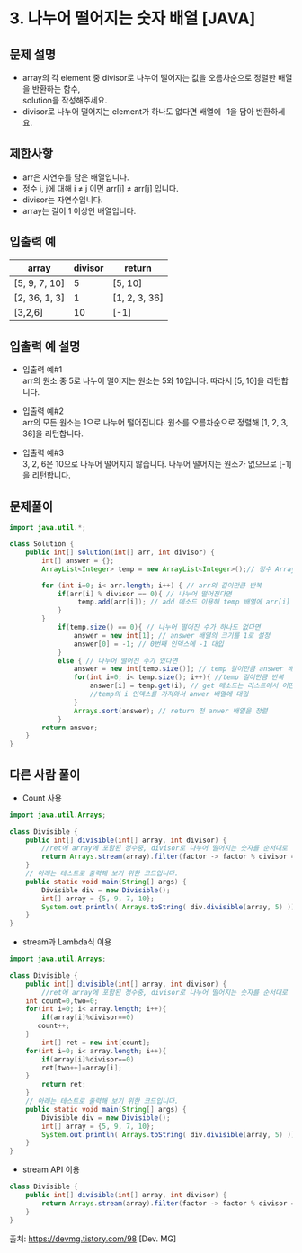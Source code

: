# 3. 나누어 떨어지는 숫자 배열 [JAVA]

## 문제 설명

- array의 각 element 중 divisor로 나누어 떨어지는 값을 오름차순으로 정렬한 배열을 반환하는 함수,     
  solution을 작성해주세요.
- divisor로 나누어 떨어지는 element가 하나도 없다면 배열에 -1을 담아 반환하세요.


## 제한사항
- arr은 자연수를 담은 배열입니다.
- 정수 i, j에 대해 i ≠ j 이면 arr[i] ≠ arr[j] 입니다.
- divisor는 자연수입니다.
- array는 길이 1 이상인 배열입니다.

## 입출력 예
array	 | divisor |	return
--- | --- | ---
[5, 9, 7, 10]  |	5	 | [5, 10]
[2, 36, 1, 3]  |	1  | [1, 2, 3, 36]
[3,2,6]  |	10  |	[-1]

## 입출력 예 설명
- 입출력 예#1          
arr의 원소 중 5로 나누어 떨어지는 원소는 5와 10입니다. 따라서 [5, 10]을 리턴합니다.

- 입출력 예#2          
arr의 모든 원소는 1으로 나누어 떨어집니다. 원소를 오름차순으로 정렬해 [1, 2, 3, 36]을 리턴합니다.

- 입출력 예#3           
3, 2, 6은 10으로 나누어 떨어지지 않습니다. 나누어 떨어지는 원소가 없으므로 [-1]을 리턴합니다.

## 문제풀이
```java
import java.util.*;

class Solution {
    public int[] solution(int[] arr, int divisor) {        
        int[] answer = {};
        ArrayList<Integer> temp = new ArrayList<Integer>();// 정수 ArrayList인 temp 객체 생성

        for (int i=0; i< arr.length; i++) { // arr의 길이만큼 반복
            if(arr[i] % divisor == 0){ // 나누어 떨어진다면
                 temp.add(arr[i]); // add 메소드 이용해 temp 배열에 arr[i] 아이템 추가
            }
        }
            if(temp.size() == 0){ // 나누어 떨어진 수가 하나도 없다면 
                answer = new int[1]; // answer 배열의 크기를 1로 설정
                answer[0] = -1; // 0번째 인덱스에 -1 대입
            }
            else { // 나누어 떨어진 수가 있다면
                answer = new int[temp.size()]; // temp 길이만큼 answer 배열 설정
                for(int i=0; i< temp.size(); i++){ //temp 길이만큼 반복
                    answer[i] = temp.get(i); // get 메소드는 리스트에서 어떤 객체를 가져오는데 사용
                    //temp의 i 인덱스를 가져와서 anwer 배열에 대입
                }            
                Arrays.sort(answer); // return 전 anwer 배열을 정렬               
            }
        return answer;
    }
}
```

## 다른 사람 풀이

- Count 사용

```java
import java.util.Arrays;
 
class Divisible {
    public int[] divisible(int[] array, int divisor) {
        //ret에 array에 포함된 정수중, divisor로 나누어 떨어지는 숫자를 순서대로 넣으세요.
        return Arrays.stream(array).filter(factor -> factor % divisor == 0).toArray();
    }
    // 아래는 테스트로 출력해 보기 위한 코드입니다.
    public static void main(String[] args) {
        Divisible div = new Divisible();
        int[] array = {5, 9, 7, 10};
        System.out.println( Arrays.toString( div.divisible(array, 5) ));
    }
}
```

- stream과 Lambda식 이용
```java
import java.util.Arrays;
 
class Divisible {
    public int[] divisible(int[] array, int divisor) {
        //ret에 array에 포함된 정수중, divisor로 나누어 떨어지는 숫자를 순서대로 넣으세요.
    int count=0,two=0;
    for(int i=0; i< array.length; i++){
        if(array[i]%divisor==0)
       count++;
    }
        int[] ret = new int[count];
    for(int i=0; i< array.length; i++){
        if(array[i]%divisor==0)
        ret[two++]=array[i];
    }
        return ret;
    }
    // 아래는 테스트로 출력해 보기 위한 코드입니다.
    public static void main(String[] args) {
        Divisible div = new Divisible();
        int[] array = {5, 9, 7, 10};
        System.out.println( Arrays.toString( div.divisible(array, 5) ));
    }
}
```

- stream API 이용
```java
class Divisible {
    public int[] divisible(int[] array, int divisor) {
        return Arrays.stream(array).filter(factor -> factor % divisor == 0).toArray();
    }
}
```

출처: https://devmg.tistory.com/98 [Dev. MG]
